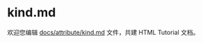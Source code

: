 kind.md
===

欢迎您编辑 <a target="__blank" href="https://github.com/jaywcjlove/html-tutorial/blob/main/docs/attribute/kind.md">docs/attribute/kind.md</a> 文件，共建 HTML Tutorial 文档。